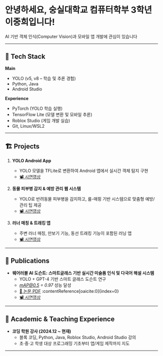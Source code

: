 # 안녕하세요, 숭실대학교 컴퓨터학부 3학년 이중희입니다!

AI 기반 객체 인식(Computer Vision)과 모바일 앱 개발에 관심이 있습니다

---

## 🔧 Tech Stack

**Main**  
- YOLO (v5, v8 – 학습 및 추론 경험)  
- Python, Java  
- Android Studio  

**Experience**  
- PyTorch (YOLO 학습 실행)  
- TensorFlow Lite (모델 변환 및 모바일 추론)  
- Roblox Studio (게임 개발 실습)  
- Git, Linux/WSL2

---

## 🏗 Projects

1. **YOLO Android App**  
   - YOLO 모델을 TFLite로 변환하여 Android 앱에서 실시간 객체 탐지 구현  
   - [📽 시연영상](https://youtube.com/shorts/dHgmetfdAX4?feature=share)

2. **동물 피부병 감지 & 예방 관리 웹 시스템**  
   - YOLO로 반려동물 피부병을 감지하고, 룰-매핑 기반 시스템으로 맞춤형 예방/관리 팁 제공  
   - [📽 시연영상](https://youtu.be/83n_2B2Tl6U)

3. **러너 매칭 & 트래킹 앱**  
   - 주변 러너 매칭, 만보기 기능, 동선 트래킹 기능이 포함된 러닝 앱  
   - [📽 시연영상](https://youtu.be/TPTje8dXx_U)

---

## 📄 Publications

- **웨어러블 AI 도슨트: 스마트글래스 기반 실시간 미술품 인식 및 다국어 해설 시스템**  
  - YOLO + GPT-4 기반 스마트 글래스 도슨트 연구  
  - *mAP@0.5 = 0.97* 성능 달성  
  - [📄 논문 PDF](https://drive.google.com/file/d/1EzoVP27mm2i29lfui6COHtIiZ1kGA0Ba/view) :contentReference[oaicite:0]{index=0}
  - [📽 시연영상](https://youtu.be/0QohEidcuHg)
---

## 📝 Academic & Teaching Experience

- **코딩 학원 강사 (2024.12 ~ 현재)**  
  - 블록 코딩, Python, Java, Roblox Studio, Android Studio 강의  
  - 초·중·고 학생 대상 프로그래밍 기초부터 앱/게임 제작까지 지도  

---

